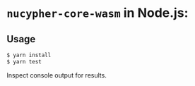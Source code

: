# `nucypher-core-wasm` in Node.js:

## Usage

```bash
$ yarn install
$ yarn test
```

Inspect console output for results.
